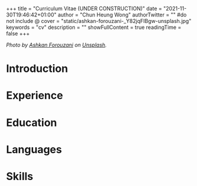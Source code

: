 +++
title = "Curriculum Vitae (UNDER CONSTRUCTION)" 
date = "2021-11-30T19:46:42+01:00"
author = "Chun Heung Wong" 
authorTwitter = "" #do not include @ 
cover = "static/ashkan-forouzani-_Y82jqFIBgw-unsplash.jpg" 
keywords = "cv" 
description = "" 
showFullContent = true
readingTime = false 
+++

*Photo by [Ashkan Forouzani](https://unsplash.com/) on [Unsplash](https://unsplash.com/s/photos/construction).*

# Introduction


# Experience



# Education



# Languages



# Skills
